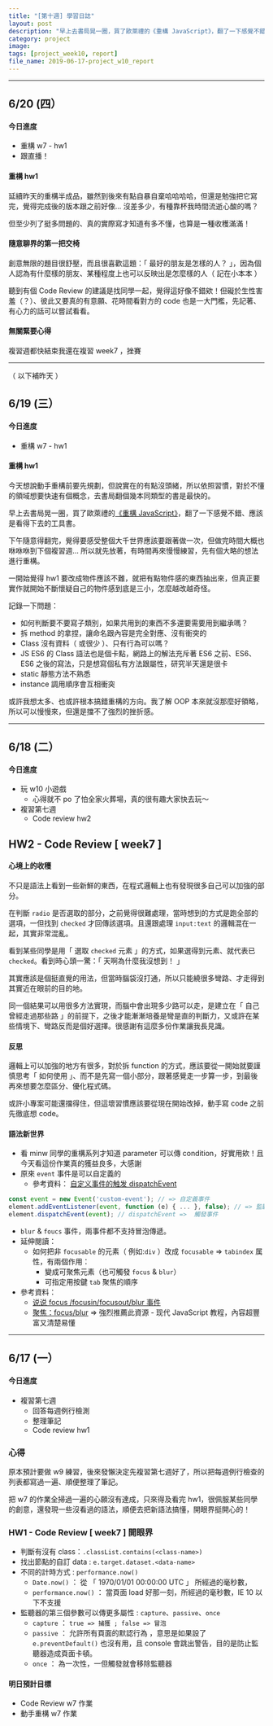 ```yaml
---
title: "[第十週] 學習日誌"
layout: post
description: "早上去書局晃一圈，買了歐萊禮的《重構 JavaScript》，翻了一下感覺不錯、應該是看得下去的工具書。下午隨意得翻完，覺得要感受整個大千世界應該要跟著做一次，但做完時間大概也咻咻咻到下個複習週... 所以就先放著，有時間再來慢慢練習，先有個大略的想法進行重構。"
category: project
image: 
tags: [project_week10, report]
file_name: 2019-06-17-project_w10_report
---
```



---
## 6/20 (四）
#### 今日進度
- 重構 w7 - hw1
- 跟直播！

#### 重構 hw1 
延續昨天的重構半成品，雖然到後來有點自暴自棄哈哈哈哈，但還是勉強把它寫完，覺得完成後的版本跟之前好像... 沒差多少，有種靠杯我時間流逝心酸的嗎？

但至少列了挺多問題的、真的實際寫才知道有多不懂，也算是一種收穫滿滿！

#### 隨意聊界的第一把交椅
創意無限的題目很舒壓，而且很喜歡這題：「 最好的朋友是怎樣的人？ 」，因為個人認為有什麼樣的朋友、某種程度上也可以反映出是怎麼樣的人（ 記在小本本 ）

聽到有個 Code Review 的建議是找同學一起，覺得這好像不錯欸！但礙於生性害羞（？）、彼此又要真的有意願、花時間看對方的 code 也是一大門檻，先記著、有心力的話可以嘗試看看。

#### 無關緊要心得
複習週都快結束我還在複習 week7 ，挫賽

---

（ 以下補昨天 ）

## 6/19 (三）
#### 今日進度
- 重構 w7 - hw1 

#### 重構 hw1 
今天想說動手重構前要先規劃，但說實在的有點沒頭緒，所以依照習慣，對於不懂的領域想要快速有個概念，去書局翻個幾本同類型的書是最快的。

早上去書局晃一圈，買了歐萊禮的[《重構 JavaScript》](https://www.books.com.tw/products/0010789427)，翻了一下感覺不錯、應該是看得下去的工具書。

下午隨意得翻完，覺得要感受整個大千世界應該要跟著做一次，但做完時間大概也咻咻咻到下個複習週... 所以就先放著，有時間再來慢慢練習，先有個大略的想法進行重構。

一開始覺得 hw1 要改成物件應該不難，就把有點物件感的東西抽出來，但真正要實作就開始不斷懷疑自己的物件感到底是三小，怎麼越改越奇怪。

記錄一下問題：
- 如何判斷要不要寫子類別，如果共用到的東西不多還要需要用到繼承嗎？
- 拆 method 的拿捏，讓命名跟內容是完全對應、沒有衝突的
- Class 沒有資料（ 或很少 ）、只有行為可以嗎？
- JS ES6 的 Class 語法也是個卡點，網路上的解法充斥著 ES6 之前、ES6、ES6 之後的寫法，只是想寫個私有方法跟屬性，研究半天還是很卡
- static 靜態方法不熟悉
- instance 調用順序會互相衝突

或許我想太多、也或許根本搞錯重構的方向。我了解 OOP 本來就沒那麼好領略，所以可以慢慢來，但還是擋不了強烈的挫折感。

---
## 6/18 (二）
#### 今日進度
- 玩 w10 小遊戲
    - 心得就不 po 了怕全家火葬場，真的很有趣大家快去玩～
- 複習第七週
    - Code review hw2

## HW2 - Code Review [ week7 ]
#### 心境上的收穫
不只是語法上看到一些新鮮的東西，在程式邏輯上也有發現很多自己可以加強的部分。

在判斷 `radio` 是否選取的部分，之前覺得很難處理，當時想到的方式是跑全部的選項，一但找到 `checked` 才回傳該選項。且還跟處理 `input:text` 的邏輯混在一起，其實非常混亂。

看到某些同學是用「 選取 `checked` 元素 」的方式，如果選得到元素、就代表已 `checked`。看到時心頭一驚：「 天啊為什麼我沒想到！ 」

其實應該是個挺直覺的用法，但當時腦袋沒打通，所以只能繞很多彎路、才走得到其實近在眼前的目的地。

同一個結果可以用很多方法實現，而腦中會出現多少路可以走，是建立在「 自己曾經走過那些路 」的前提下，之後才能漸漸培養是彎是直的判斷力，又或許在某些情境下、彎路反而是個好選擇。很感謝有這麼多份作業讓我長見識。

#### 反思
邏輯上可以加強的地方有很多，對於拆 function 的方式，應該要從一開始就要謹慎思考「 如何使用 」、而不是先寫一個小部分，跟著感覺走一步算一步，到最後再來想要怎麼區分、優化程式碼。

或許小專案可能還擋得住，但這壞習慣應該要從現在開始改掉，動手寫 code 之前先徹底想 code。

#### 語法新世界
- 看 minw 同學的重構系列才知道 parameter 可以傳 condition，好實用欸！且今天看這份作業真的獲益良多，大感謝
- 原來 `event` 事件是可以自定義的
    - 參考資料： [自定义事件的触发 dispatchEvent](https://www.jianshu.com/p/5f9027722204)
    
```javascript
const event = new Event('custom-event'); // => 自定義事件
element.addEventListener(event, function (e) { ... }, false); // => 監聽事件
element.dispatchEvent(event); // dispatchEvent =>  觸發事件
```

- `blur` & `foucs` 事件，兩事件都不支持冒泡傳遞。
- 延伸閱讀：
    - 如何把非 `focusable` 的元素（ 例如:`div` ）改成 `focusable` => `tabindex` 属性，有兩個作用：
        - 變成可聚焦元素（也可觸發 `focus` & `blur`）
        - 可指定用按鍵 `tab` 聚焦的順序
- 參考資料：
    - [说说 focus /focusin/focusout/blur 事件](https://segmentfault.com/a/1190000003942014) 
    - [聚焦：focus/blur](https://zh.javascript.info/focus-blur#yun-xu-zai-ren-he-yuan-su-shang-ju-jiao-tabindex) => 強烈推薦此資源 - 现代 JavaScript 教程，內容超豐富又清楚易懂


---
## 6/17 (一）
#### 今日進度
- 複習第七週
    - 回答每週例行檢測
    - 整理筆記
    - Code review hw1

### 心得
原本預計要做 w9 練習，後來發懶決定先複習第七週好了，所以把每週例行檢查的列表都寫過一遍、順便整理了筆記。

把 w7 的作業全掃過一遍的心願沒有達成，只來得及看完 hw1，很佩服某些同學的創意，還發現一些沒看過的語法，順便去把新語法搞懂，開眼界挺開心的！

### HW1 - Code Review [ week7 ] 開眼界

- 判斷有沒有 class：`.classList.contains(<class-name>)`
- 找出節點的自訂 data : `e.target.dataset.<data-name>`
- 不同的計時方式 : `performance.now()`
    - `Date.now()` ： 從 「 1970/01/01 00:00:00 UTC 」 所經過的毫秒數，
    - `performance.now()` ： 當頁面 load 好那一刻，所經過的毫秒數，IE 10 以下不支援
- 監聽器的第三個參數可以傳更多屬性 : `capture`、`passive`、`once`
    - `capture` ： `true => 捕獲 ; false => 冒泡`
    - `passive` ： 允許所有頁面的默認行為 ，意思是如果設了 `e.preventDefault()` 也沒有用，且 console 會跳出警告，目的是防止監聽器造成頁面卡頓。
    - `once` ： 為一次性，一但觸發就會移除監聽器 

#### 明日預計目標
- Code Review w7 作業
- 動手重構 w7 作業